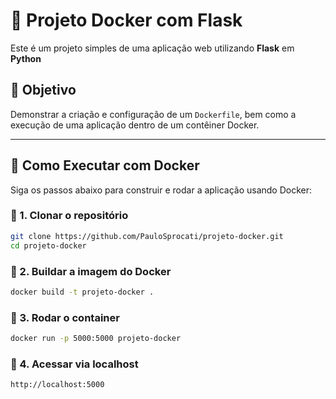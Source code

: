 # 🚀 Projeto Docker com Flask

Este é um projeto simples de uma aplicação web utilizando **Flask** em **Python**

## 🧠 Objetivo

Demonstrar a criação e configuração de um `Dockerfile`, bem como a execução de uma aplicação dentro de um contêiner Docker.

---

## 🐳 Como Executar com Docker

Siga os passos abaixo para construir e rodar a aplicação usando Docker:

### 🔧 1. Clonar o repositório
```bash
git clone https://github.com/PauloSprocati/projeto-docker.git
cd projeto-docker
```

### 🔧 2. Buildar a imagem do Docker

```bash
docker build -t projeto-docker .
```
### 🔧 3. Rodar o container

```bash
docker run -p 5000:5000 projeto-docker
```
### 🔧 4. Acessar via localhost

```bash
http://localhost:5000